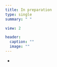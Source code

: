 ```yaml
---
title: In preparation
type: single
summary: " "

view: 2

header:
  caption: ""
  image: ""
---
```


* 